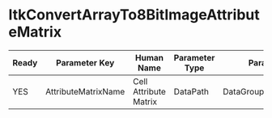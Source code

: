# ItkConvertArrayTo8BitImageAttributeMatrix #

| Ready | Parameter Key | Human Name | Parameter Type | Parameter Class |
|-------|---------------|------------|-----------------|----------------|
| YES | AttributeMatrixName | Cell Attribute Matrix | DataPath | DataGroupSelectionParameter |
